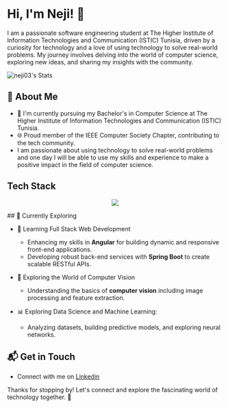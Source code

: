 # Hi, I'm Neji! 👋

I am a passionate software engineering student at The Higher Institute of Information Technologies and Communication (ISTIC) Tunisia, driven by a curiosity for technology and a love  of using technology to solve real-world problems. My journey involves delving into the world of computer science, exploring new ideas, and sharing my insights with the community.

![neji03's Stats](https://github-readme-stats.vercel.app/api?username=neji03&theme=vue-dark&show_icons=true&hide_border=true&count_private=true)

## 🚀 About Me

- 🔭 I'm currently pursuing my Bachelor's in Computer Science at The Higher Institute of Information Technologies and Communication (ISTIC) Tunisia.
- 🌐 Proud member of the IEEE Computer Society Chapter, contributing to the tech community.
- I am passionate about using technology to solve real-world problems and one day I will be able to  use my skills and experience to make a positive impact in the field of computer science.


## Tech Stack
<p align="center">
  <a href="https://skillicons.dev">
    <img src="https://skillicons.dev/icons?i=angular,c,cpp,css,eclipse,firebase,git,github,HTML,java,js,matlab,MySQL,PHP,postman,py,ts,vscode,&perline=9" />
  </a>
</p>
## 🌱 Currently Exploring

- 🚀 Learning Full Stack Web Development
  - Enhancing my skills in **Angular** for building dynamic and responsive front-end applications.
  - Developing robust back-end services with **Spring Boot** to create scalable RESTful APIs.

- 🤖 Exploring the World of Computer Vision
  - Understanding the basics of **computer vision** including image processing and feature extraction.

- 📊 Exploring Data Science and Machine Learning:
  - Analyzing datasets, building predictive models, and exploring neural networks.

## 📬 Get in Touch

- Connect with me on [Linkedin](https://www.linkedin.com/in/neji-dridi-a91213284/)

Thanks for stopping by! Let's connect and explore the fascinating world of technology together. 🚀

<!--
**neji03/neji03** is a ✨ _special_ ✨ repository because its `README.md` (this file) appears on your GitHub profile.

Here are some ideas to get you started:

- 🔭 I’m currently working on ...
- 🌱 I’m currently learning ...
- 👯 I’m looking to collaborate on ...
- 🤔 I’m looking for help with ...
- 💬 Ask me about ...
- 📫 How to reach me: ...
- 😄 Pronouns: ...
- ⚡ Fun fact: ...
-->


